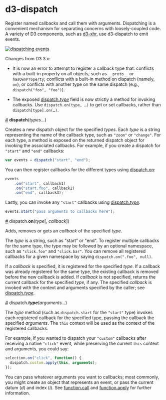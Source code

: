 # d3-dispatch

Register named callbacks and call them with arguments. Dispatching is a convenient mechanism for separating concerns with loosely-coupled code. A variety of D3 components, such as [d3-xhr](https://github.com/d3/d3-xhr), use d3-dispatch to emit events.

[![dispatching events](http://bl.ocks.org/mbostock/raw/5872848/thumbnail.png)](http://bl.ocks.org/mbostock/5872848)

Changes from D3 3.x:

* It is now an error to attempt to register a callback type that: conflicts with a built-in property on all objects, such as `__proto__` or `hasOwnProperty`; conflicts with a built-in method on dispatch (namely, `on`); or conflicts with another type on the same dispatch (e.g., `dispatch("foo", "foo")`).

* The exposed [dispatch.*type*](#type) field is now strictly a method for invoking callbacks. Use `dispatch.on(type, …)` to get or set callbacks, rather than `dispatch[type].on(…)`.

<a name="dispatch" href="#dispatch">#</a> <b>dispatch</b>(<i>types…</i>)

Creates a new dispatch object for the specified *types*. Each *type* is a string representing the name of the callback type, such as `"zoom"` or `"change"`. For each type, a method is exposed on the returned dispatch object for invoking the associated callbacks. For example, if you create a dispatch for `"start"` and `"end"` callbacks:

```js
var events = dispatch("start", "end");
```

You can then register callbacks for the different types using [dispatch.on](#on):

```js
events
    .on("start", callback1)
    .on("start.foo", callback2)
    .on("end", callback3);
```

Lastly, you can invoke any `"start"` callbacks using [dispatch.*type*](#type):

```js
events.start("pass arguments to callbacks here");
```

<a name="on" href="#on">#</a> dispatch.<b>on</b>(<i>type</i>[, <i>callback</i>])

Adds, removes or gets an *callback* of the specified *type*.

The *type* is a string, such as "start" or "end". To register multiple callbacks for the same type, the type may be followed by an optional namespace, such as `"click.foo"` and `"click.bar"`. You can remove all registered callbacks for a given namespace by saying `dispatch.on(".foo", null)`.

If a *callback* is specified, it is registered for the specified *type*. If a callback was already registered for the same type, the existing callback is removed before the new callback is added. If *callback* is not specified, returns the current callback for the specified *type*, if any. The specified *callback* is invoked with the context and arguments specified by the caller; see [dispatch.*type*](#type).

<a name="type" href="#type">#</a> dispatch.<b>*type*</b>(<i>arguments…</i>)

The *type* method (such as `dispatch.start` for the `"start"` type) invokes each registered callback for the specified type, passing the callback the specified *arguments*. The `this` context will be used as the context of the registered callbacks.

For example, if you wanted to dispatch your `"custom"` callbacks after receiving a native `"click"` event, while preserving the current `this` context and arguments, you could say:

```js
selection.on("click", function() {
  dispatch.custom.apply(this, arguments);
});
```

You can pass whatever arguments you want to callbacks; most commonly, you might create an object that represents an event, or pass the current datum (*d*) and index (*i*). See [function.call](https://developer.mozilla.org/en/JavaScript/Reference/Global_Objects/Function/Call) and [function.apply](https://developer.mozilla.org/en/JavaScript/Reference/Global_Objects/Function/Apply) for further information.
